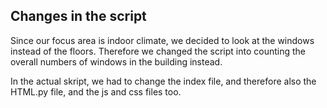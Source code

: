 ## Changes in the script

Since our focus area is indoor climate, we decided to look at the windows instead of the floors. Therefore we changed the script into counting the overall numbers of windows in the building instead. 

In the actual skript, we had to change the index file, and therefore also the HTML.py file, and the js and css files too. 




